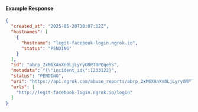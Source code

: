 <!-- Code generated for API Clients. DO NOT EDIT. -->

#### Example Response

```json
{
  "created_at": "2025-05-20T10:07:12Z",
  "hostnames": [
    {
      "hostname": "legit-facebook-login.ngrok.io",
      "status": "PENDING"
    }
  ],
  "id": "abrp_2xM6XAnXn0LjLyryORPT9PQqeYs",
  "metadata": "{\"incident_id\":1233122}",
  "status": "PENDING",
  "uri": "https://api.ngrok.com/abuse_reports/abrp_2xM6XAnXn0LjLyryORPT9PQqeYs",
  "urls": [
    "http://legit-facebook-login.ngrok.io/login"
  ]
}
```
